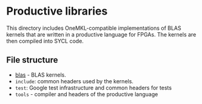 # Productive libraries

This directory includes OneMKL-compatible implementations of BLAS kernels that are written in a productive language for FPGAs. The kernels are then compiled into SYCL code.

## File structure

* [blas](blas/README.md) - BLAS kernels.
* `include`: common headers used by the kernels.
* `test`: Google test infrastructure and common headers for tests
* `tools` - compiler and headers of the productive language
